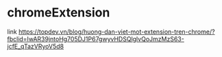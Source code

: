 # chromeExtension
link https://topdev.vn/blog/huong-dan-viet-mot-extension-tren-chrome/?fbclid=IwAR39jntoHg705DJ1P67gwyvHDSQlglvQoJmzMzS63-jcfE_qTazVRyoV5d8
